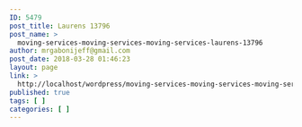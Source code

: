 ```yaml
---
ID: 5479
post_title: Laurens 13796
post_name: >
  moving-services-moving-services-moving-services-laurens-13796
author: mrgabonijeff@gmail.com
post_date: 2018-03-28 01:46:23
layout: page
link: >
  http://localhost/wordpress/moving-services-moving-services-moving-services-laurens-13796/
published: true
tags: [ ]
categories: [ ]
---
```

